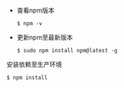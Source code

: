 - 查看npm版本

  ```
  $ npm -v
  ```

- 更新npm至最新版本

  ```
  $ sudo npm install npm@latest -g
  ```

安装依赖至生产环境

```
$ npm install 
```

